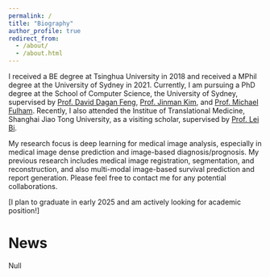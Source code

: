 ```yaml
---
permalink: /
title: "Biography"
author_profile: true
redirect_from: 
  - /about/
  - /about.html
---
```


I received a BE degree at Tsinghua University in 2018 and received a MPhil degree at the University of Sydney in 2021. Currently, I am pursuing a PhD degree at the School of Computer Science, the University of Sydney, supervised by [Prof. David Dagan Feng](https://www.sydney.edu.au/engineering/about/our-people/academic-staff/dagan-feng.html), [Prof. Jinman Kim](https://www.sydney.edu.au/engineering/about/our-people/academic-staff/jinman-kim.html), and [Prof. Michael Fulham](https://www.sydney.edu.au/engineering/about/our-people/academic-staff/michael-fulham.html). Recently, I also attended the Institue of Translational Medicine, Shanghai Jiao Tong University, as a visiting scholar, supervised by [Prof. Lei Bi](http://lei.bi/).

My research focus is deep learning for medical image analysis, especially in medical image dense prediction and image-based diagnosis/prognosis. My previous research includes medical image registration, segmentation, and reconstruction, and also multi-modal image-based survival prediction and report generation. Please feel free to contact me for any potential collaborations.

[I plan to graduate in early 2025 and am actively looking for academic position!]

News
======
Null
